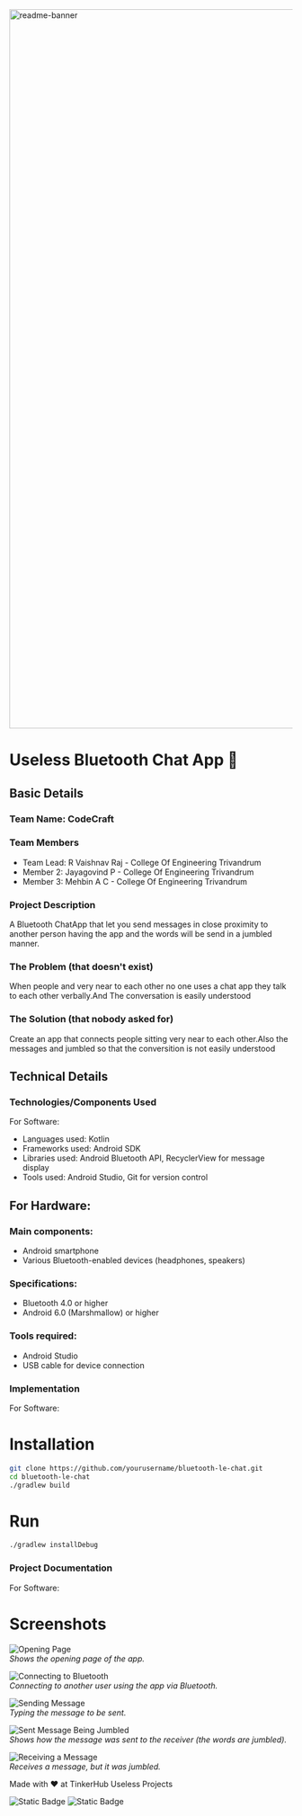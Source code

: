 <img width="1280" alt="readme-banner" src="https://github.com/user-attachments/assets/35332e92-44cb-425b-9dff-27bcf1023c6c">

# Useless Bluetooth Chat App 🎯


## Basic Details
### Team Name: CodeCraft


### Team Members
- Team Lead: R Vaishnav Raj - College Of Engineering Trivandrum
- Member 2: Jayagovind P - College Of Engineering Trivandrum
- Member 3: Mehbin A C - College Of Engineering Trivandrum

### Project Description
A Bluetooth ChatApp that let you send messages in close proximity to another person having the app and the words will be send in a jumbled manner. 

### The Problem (that doesn't exist)
When people and very near to each other no one uses a chat app they talk to each other verbally.And The conversation is easily understood 

### The Solution (that nobody asked for)
Create an app that connects people sitting very near to each other.Also the messages and jumbled so that the conversition is not easily understood

## Technical Details
### Technologies/Components Used
For Software:
- Languages used: Kotlin
- Frameworks used: Android SDK  
- Libraries used: Android Bluetooth API, RecyclerView for message display
- Tools used: Android Studio, Git for version control

## For Hardware:

### Main components:
- Android smartphone
- Various Bluetooth-enabled devices (headphones, speakers)

### Specifications:
- Bluetooth 4.0 or higher
- Android 6.0 (Marshmallow) or higher

### Tools required:
- Android Studio
- USB cable for device connection


### Implementation
For Software:
# Installation
```bash
git clone https://github.com/yourusername/bluetooth-le-chat.git
cd bluetooth-le-chat
./gradlew build
```
# Run
```bash
./gradlew installDebug
```

### Project Documentation
For Software:

# Screenshots 
![Opening Page](opening_page.jpg)  
*Shows the opening page of the app.*

![Connecting to Bluetooth](Connecting_to_bluetooth.jpg)  
*Connecting to another user using the app via Bluetooth.*

![Sending Message](sending_message.jpg)  
*Typing the message to be sent.*

![Sent Message Being Jumbled](the_send_message_being_jumbled.jpg)  
*Shows how the message was sent to the receiver (the words are jumbled).*

![Receiving a Message](recieveing_a_message.jpg)  
*Receives a message, but it was jumbled.*

Made with ❤️ at TinkerHub Useless Projects 

![Static Badge](https://img.shields.io/badge/TinkerHub-24?color=%23000000&link=https%3A%2F%2Fwww.tinkerhub.org%2F)
![Static Badge](https://img.shields.io/badge/UselessProject--24-24?link=https%3A%2F%2Fwww.tinkerhub.org%2Fevents%2FQ2Q1TQKX6Q%2FUseless%2520Projects)



